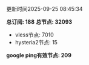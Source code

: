 更新时间2025-09-25 08:45:34

**总订阅: 188**
**总节点: 32093**
- vless节点: 7010
- hysteria2节点: 15

**google ping有效节点: 209**
